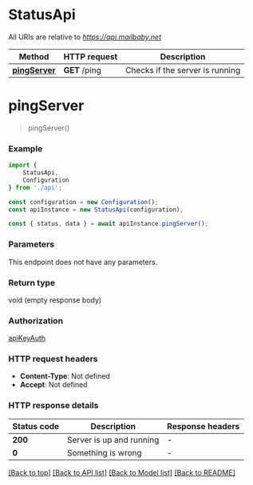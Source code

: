 # StatusApi

All URIs are relative to *https://api.mailbaby.net*

|Method | HTTP request | Description|
|------------- | ------------- | -------------|
|[**pingServer**](#pingserver) | **GET** /ping | Checks if the server is running|

# **pingServer**
> pingServer()


### Example

```typescript
import {
    StatusApi,
    Configuration
} from './api';

const configuration = new Configuration();
const apiInstance = new StatusApi(configuration);

const { status, data } = await apiInstance.pingServer();
```

### Parameters
This endpoint does not have any parameters.


### Return type

void (empty response body)

### Authorization

[apiKeyAuth](../README.md#apiKeyAuth)

### HTTP request headers

 - **Content-Type**: Not defined
 - **Accept**: Not defined


### HTTP response details
| Status code | Description | Response headers |
|-------------|-------------|------------------|
|**200** | Server is up and running |  -  |
|**0** | Something is wrong |  -  |

[[Back to top]](#) [[Back to API list]](../README.md#documentation-for-api-endpoints) [[Back to Model list]](../README.md#documentation-for-models) [[Back to README]](../README.md)

